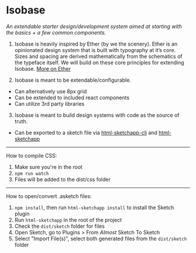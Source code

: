 # Isobase

_An extendable starter design/development system aimed at starting with the basics + a few common components._

1. Isobase is heavily inspired by Ether (by we the scenery). Ether is an opinionated design system that is built with typography at it’s core. Sizes and spacing are derived mathematically from the schematics of the typeface itself. We will build on these core principles for extending Isobase. [More on Ether](https://ether.thescenery.co/)

2. Isobase is meant to be extendable/configurable.

- Can alternatively use 8px grid
- Can be extended to included react components
- Can utilize 3rd party libraries

3. Isobase is meant to build design systems with code as the source of truth.

- Can be exported to a sketch file via [html-sketchapp-cli](https://github.com/seek-oss/html-sketchapp-cli) and [html-sketchapp](https://github.com/brainly/html-sketchapp)

-------

How to compile CSS:

1. Make sure you're in the root
2. `npm run watch`
3. Files will be added to the dist/css folder


-------

How to open/convert .asketch files:

1. `npm install`, then run `html-sketchapp install` to install the Sketch plugin
2. Run `html-sketchapp` in the root of the project
3. Check the `dist/sketch` folder for files
4. Open Sketch, go to Plugins > From *Almost* Sketch To Sketch
5. Select "Import File(s)", select both generated files from the `dist/sketch` folder 